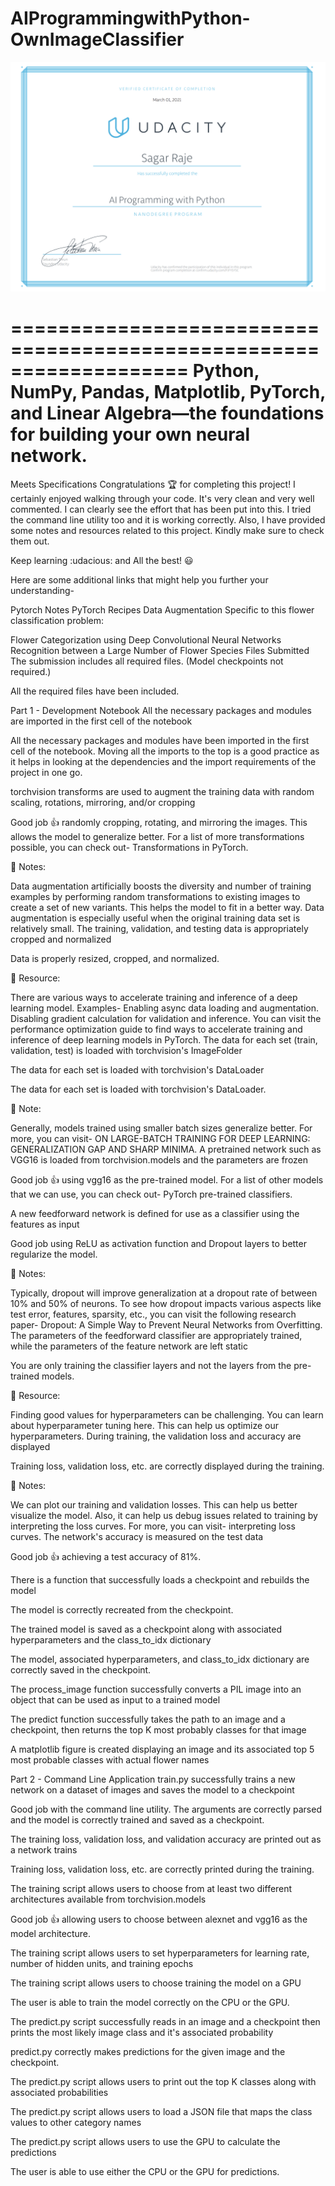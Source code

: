 # AIProgrammingwithPython-OwnImageClassifier

![alt text](https://github.com/sagarraje/ImageClassifier/blob/main/certification.png?raw=true)

===================================================================
Python, NumPy, Pandas, Matplotlib, PyTorch, and Linear Algebra—the foundations for building your own neural network. 
===================================================================


Meets Specifications
Congratulations :trophy: for completing this project!
I certainly enjoyed walking through your code. It's very clean and very well commented. I can clearly see the effort that has been put into this.
I tried the command line utility too and it is working correctly.
Also, I have provided some notes and resources related to this project. Kindly make sure to check them out.

Keep learning :udacious: and All the best! :smiley:



Here are some additional links that might help you further your understanding-

Pytorch Notes
PyTorch Recipes
Data Augmentation
Specific to this flower classification problem:

Flower Categorization using Deep Convolutional Neural Networks
Recognition between a Large Number of Flower Species
Files Submitted
The submission includes all required files. (Model checkpoints not required.)

All the required files have been included.

Part 1 - Development Notebook
All the necessary packages and modules are imported in the first cell of the notebook

All the necessary packages and modules have been imported in the first cell of the notebook.
Moving all the imports to the top is a good practice as it helps in looking at the dependencies and the import requirements of the project in one go.

torchvision transforms are used to augment the training data with random scaling, rotations, mirroring, and/or cropping

Good job :thumbsup: randomly cropping, rotating, and mirroring the images. This allows the model to generalize better.
For a list of more transformations possible, you can check out- Transformations in PyTorch.

:memo: Notes:

Data augmentation artificially boosts the diversity and number of training examples by performing random transformations to existing images to create a set of new variants.
This helps the model to fit in a better way.
Data augmentation is especially useful when the original training data set is relatively small.
The training, validation, and testing data is appropriately cropped and normalized

Data is properly resized, cropped, and normalized.

:memo: Resource:

There are various ways to accelerate training and inference of a deep learning model. Examples-
Enabling async data loading and augmentation.
Disabling gradient calculation for validation and inference.
You can visit the performance optimization guide to find ways to accelerate training and inference of deep learning models in PyTorch.
The data for each set (train, validation, test) is loaded with torchvision's ImageFolder

The data for each set is loaded with torchvision's DataLoader

The data for each set is loaded with torchvision's DataLoader.

:memo: Note:

Generally, models trained using smaller batch sizes generalize better. For more, you can visit- ON LARGE-BATCH TRAINING FOR DEEP LEARNING: GENERALIZATION GAP AND SHARP MINIMA.
A pretrained network such as VGG16 is loaded from torchvision.models and the parameters are frozen

Good job :thumbsup: using vgg16 as the pre-trained model.
For a list of other models that we can use, you can check out- PyTorch pre-trained classifiers.

A new feedforward network is defined for use as a classifier using the features as input

Good job using ReLU as activation function and Dropout layers to better regularize the model.

:memo: Notes:

Typically, dropout will improve generalization at a dropout rate of between 10% and 50% of neurons.
To see how dropout impacts various aspects like test error, features, sparsity, etc., you can visit the following research paper- Dropout: A Simple Way to Prevent Neural Networks from Overfitting.
The parameters of the feedforward classifier are appropriately trained, while the parameters of the feature network are left static

You are only training the classifier layers and not the layers from the pre-trained models.

:memo: Resource:

Finding good values for hyperparameters can be challenging.
You can learn about hyperparameter tuning here. This can help us optimize our hyperparameters.
During training, the validation loss and accuracy are displayed

Training loss, validation loss, etc. are correctly displayed during the training.

:memo: Notes:

We can plot our training and validation losses. This can help us better visualize the model. Also, it can help us debug issues related to training by interpreting the loss curves. For more, you can visit- interpreting loss curves.
The network's accuracy is measured on the test data

Good job :thumbsup: achieving a test accuracy of 81%.

There is a function that successfully loads a checkpoint and rebuilds the model

The model is correctly recreated from the checkpoint.

The trained model is saved as a checkpoint along with associated hyperparameters and the class_to_idx dictionary

The model, associated hyperparameters, and class_to_idx dictionary are correctly saved in the checkpoint.

The process_image function successfully converts a PIL image into an object that can be used as input to a trained model

The predict function successfully takes the path to an image and a checkpoint, then returns the top K most probably classes for that image

A matplotlib figure is created displaying an image and its associated top 5 most probable classes with actual flower names

Part 2 - Command Line Application
train.py successfully trains a new network on a dataset of images and saves the model to a checkpoint

Good job with the command line utility. The arguments are correctly parsed and the model is correctly trained and saved as a checkpoint.

The training loss, validation loss, and validation accuracy are printed out as a network trains

Training loss, validation loss, etc. are correctly printed during the training.

The training script allows users to choose from at least two different architectures available from torchvision.models

Good job :thumbsup: allowing users to choose between alexnet and vgg16 as the model architecture.

The training script allows users to set hyperparameters for learning rate, number of hidden units, and training epochs

The training script allows users to choose training the model on a GPU

The user is able to train the model correctly on the CPU or the GPU.

The predict.py script successfully reads in an image and a checkpoint then prints the most likely image class and it's associated probability

predict.py correctly makes predictions for the given image and the checkpoint.

The predict.py script allows users to print out the top K classes along with associated probabilities

The predict.py script allows users to load a JSON file that maps the class values to other category names

The predict.py script allows users to use the GPU to calculate the predictions

The user is able to use either the CPU or the GPU for predictions.